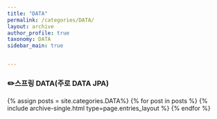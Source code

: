 ```yaml
---
title: "DATA"
permalink: /categories/DATA/
layout: archive
author_profile: true
taxonomy: DATA
sidebar_main: true


---
```


### ✏️스프링 DATA(주로 DATA JPA)

{% assign posts = site.categories.DATA%}
{% for post in posts %} {% include archive-single.html type=page.entries_layout %} {% endfor %}

